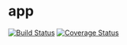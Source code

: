 # app

[![Build Status](https://travis-ci.com/MTU-Team-L/app.svg?branch=master)](https://travis-ci.com/MTU-Team-L/app)
[![Coverage Status](https://coveralls.io/repos/github/MTU-Team-L/app/badge.svg?branch=master)](https://coveralls.io/github/MTU-Team-L/app?branch=master)
